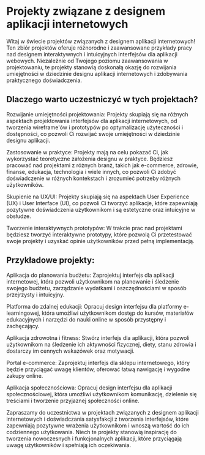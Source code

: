 # Projekty związane z designem aplikacji internetowych
Witaj w świecie projektów związanych z designem aplikacji internetowych! Ten zbiór projektów oferuje różnorodne i zaawansowane przykłady pracy nad designem interaktywnych i intuicyjnych interfejsów dla aplikacji webowych. Niezależnie od Twojego poziomu zaawansowania w projektowaniu, te projekty stanowią doskonałą okazję do rozwijania umiejętności w dziedzinie designu aplikacji internetowych i zdobywania praktycznego doświadczenia.

## Dlaczego warto uczestniczyć w tych projektach?
Rozwijanie umiejętności projektowania: Projekty skupiają się na różnych aspektach projektowania interfejsów dla aplikacji internetowych, od tworzenia wireframe'ów i prototypów po optymalizację użyteczności i dostępności, co pozwoli Ci rozwijać swoje umiejętności w dziedzinie designu aplikacji.

Zastosowanie w praktyce: Projekty mają na celu pokazać Ci, jak wykorzystać teoretyczne założenia designu w praktyce. Będziesz pracować nad projektami z różnych branż, takich jak e-commerce, zdrowie, finanse, edukacja, technologia i wiele innych, co pozwoli Ci zdobyć doświadczenie w różnych kontekstach i zrozumieć potrzeby różnych użytkowników.

Skupienie na UX/UI: Projekty skupiają się na aspektach User Experience (UX) i User Interface (UI), co pozwoli Ci tworzyć aplikacje, które zapewniają pozytywne doświadczenia użytkownikom i są estetyczne oraz intuicyjne w obsłudze.

Tworzenie interaktywnych prototypów: W trakcie prac nad projektami będziesz tworzyć interaktywne prototypy, które pozwolą Ci przetestować swoje projekty i uzyskać opinie użytkowników przed pełną implementacją.

## Przykładowe projekty:
Aplikacja do planowania budżetu: Zaprojektuj interfejs dla aplikacji internetowej, która pozwoli użytkownikom na planowanie i śledzenie swojego budżetu, zarządzanie wydatkami i oszczędnościami w sposób przejrzysty i intuicyjny.

Platforma do zdalnej edukacji: Opracuj design interfejsu dla platformy e-learningowej, która umożliwi użytkownikom dostęp do kursów, materiałów edukacyjnych i narzędzi do nauki online w sposób przystępny i zachęcający.

Aplikacja zdrowotna i fitness: Stwórz interfejs dla aplikacji, która pozwoli użytkownikom na śledzenie ich aktywności fizycznej, diety, stanu zdrowia i dostarczy im cennych wskazówek oraz motywacji.

Portal e-commerce: Zaprojektuj interfejs dla sklepu internetowego, który będzie przyciągać uwagę klientów, oferować łatwą nawigację i wygodne zakupy online.

Aplikacja społecznościowa: Opracuj design interfejsu dla aplikacji społecznościowej, która umożliwi użytkownikom komunikację, dzielenie się treściami i tworzenie przyjaznej społeczności online.

Zapraszamy do uczestnictwa w projektach związanych z designem aplikacji internetowych i doświadczania satysfakcji z tworzenia interfejsów, które zapewniają pozytywne wrażenia użytkownikom i wnoszą wartość do ich codziennego użytkowania. Niech te projekty stanowią inspirację do tworzenia nowoczesnych i funkcjonalnych aplikacji, które przyciągają uwagę użytkowników i spełniają ich oczekiwania.
